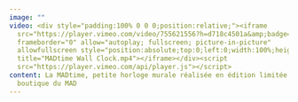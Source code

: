 ```yaml
---
image: ""
video: <div style="padding:100% 0 0 0;position:relative;"><iframe
  src="https://player.vimeo.com/video/755621556?h=d718c4501a&amp;badge=0&amp;autopause=0&amp;player_id=0&amp;app_id=58479"
  frameborder="0" allow="autoplay; fullscreen; picture-in-picture"
  allowfullscreen style="position:absolute;top:0;left:0;width:100%;height:100%;"
  title="MADtime Wall Clock.mp4"></iframe></div><script
  src="https://player.vimeo.com/api/player.js"></script>
content: La MADtime, petite horloge murale réalisée en édition limitée pour la
  boutique du MAD
---
```

